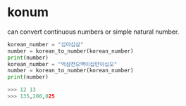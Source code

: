 # konum

can convert continuous numbers or simple natural number.


```python
korean_number = "십이십삼"
number = korean_to_number(korean_number)
print(number)
korean_number = "억삼천오백이십만이십오"
number = korean_to_number(korean_number)
print(number)

>>> 12 13
>>> 135,200,025
```
